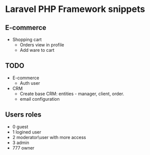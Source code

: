 # Laravel PHP Framework snippets

## E-commerce
* Shopping cart
    - Orders view in profile
    - Add ware to cart
    
    
## TODO
* E-commerce 
    - Auth user
* CRM
    - Create base CRM: entities - manager, client, order.
    - email configuration

## Users roles
  - 0 guest
  - 1 logined user
  - 2 moderator\user with more access
  - 3 admin
  - 777 owner

